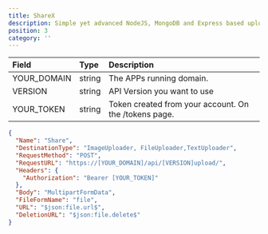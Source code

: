 ```yaml
---
title: ShareX
description: Simple yet advanced NodeJS, MongoDB and Express based uploader.
position: 3
category: ''
---
```


| Field       | Type   | Description                                           |
| :---------- | :----- | :---------------------------------------------------- |
| YOUR_DOMAIN | string | The APPs running domain.                              |
| VERSION     | string | API Version you want to use                           |
| YOUR_TOKEN  | string | Token created from your account. On the /tokens page. |

```json
{
  "Name": "Share",
  "DestinationType": "ImageUploader, FileUploader,TextUploader",
  "RequestMethod": "POST",
  "RequestURL": "https://[YOUR_DOMAIN]/api/[VERSION]upload/",
  "Headers": {
    "Authorization": "Bearer [YOUR_TOKEN]"
  },
  "Body": "MultipartFormData",
  "FileFormName": "file",
  "URL": "$json:file.url$",
  "DeletionURL": "$json:file.delete$"
}
```
